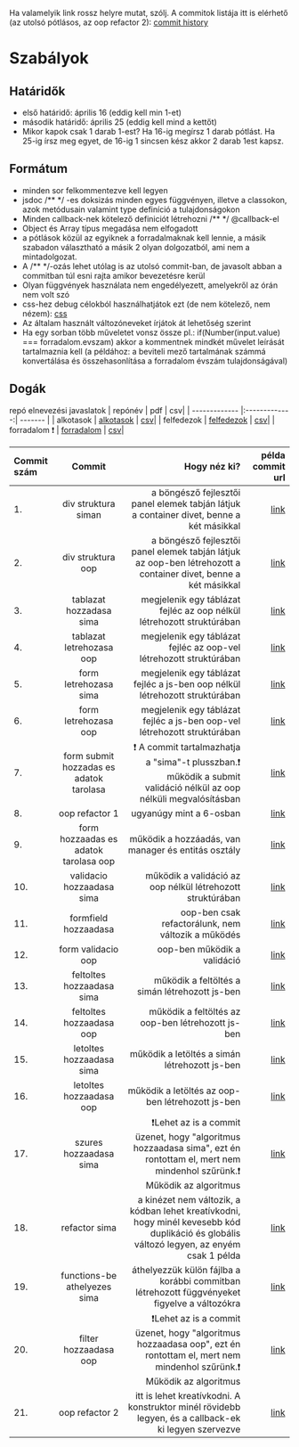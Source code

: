 Ha valamelyik link rossz helyre mutat, szólj. A commitok listája itt is elérhető (az utolsó pótlásos, az oop refactor 2):
[commit history](https://github.com/gomszab/jav_ref2/commits/main/)

# Szabályok
## Határidők
- első határidő: április 16 (eddig kell min 1-et)
- második határidő: április 25 (eddig kell mind a kettőt)
- Mikor kapok csak 1 darab 1-est? Ha 16-ig megírsz 1 darab pótlást. Ha 25-ig írsz meg egyet, de 16-ig 1 sincsen kész akkor 2 darab 1est kapsz.

## Formátum
- minden sor felkommentezve kell legyen
- jsdoc /** */ -es doksizás minden egyes függvényen, illetve a classokon, azok metódusain valamint type definíció a tulajdonságokon
- Minden callback-nek kötelező definiciót létrehozni /** */ @callback-el
- Object és Array típus megadása nem elfogadott
- a pótlások közül az egyiknek a forradalmaknak kell lennie, a másik szabadon választható a másik 2 olyan dolgozatból, ami nem a mintadolgozat.
- A /** */-ozás lehet utólag is az utolsó commit-ban, de javasolt abban a commitban túl esni rajta amikor bevezetésre kerül
- Olyan függvények használata nem engedélyezett, amelyekről az órán nem volt szó
- css-hez debug célokból használhatjátok ezt (de nem kötelező, nem nézem): [css](./style.css)
- Az általam használt változóneveket írjátok át lehetőség szerint
- Ha egy sorban több műveletet vonsz össze pl.: if(Number(input.value) === forradalom.evszam) akkor a kommentnek mindkét művelet leírását tartalmaznia kell (a példához: a beviteli mező tartalmának számmá konvertálása és összehasonlítása a forradalom évszám tulajdonságával)

## Dogák
repó elnevezési javaslatok
| repónév        | pdf           | csv|
| ------------- |:-------------:| ------- |
| alkotasok | [alkotasok](./alkotasok/Dolgozatalkotasok.pdf) | [csv](./alkotasok/data.csv)|
| felfedezok | [felfedezok](./felfedezok/Dolgozatfelfedezok.pdf) | [csv](./felfedezok/data.csv)|
| forradalom ❗ | [forradalom](./forradalom/Dolgozatforradalmak.pdf) | [csv](./forradalom/data.csv)|


| Commit szám | Commit        | Hogy néz ki?  | példa commit url |
|:------------|:------:| -----:|----:| 
| 1. | div struktura siman | a böngésző fejlesztői panel elemek tabján látjuk a container divet, benne a két másikkal | [link](https://github.com/gomszab/jav_ref2/tree/b45ba0168a629fc4c170ec45e64badd7c3f92ba2) | 
| 2. |div struktura oop | a böngésző fejlesztői panel elemek tabján látjuk az oop-ben létrehozott a container divet, benne a két másikkal | [link](https://github.com/gomszab/jav_ref2/tree/5899c805a2650c45936116b22b4280185c519948) | 
| 3. | tablazat hozzadasa sima | megjelenik egy táblázat fejléc az oop nélkül létrehozott struktúrában| [link](https://github.com/gomszab/jav_ref2/tree/b31b805dfdbe4170a6bac728d169222b9d3989b2) | 
| 4. | tablazat letrehozasa oop | megjelenik egy táblázat fejléc az oop-vel létrehozott struktúrában | [link](https://github.com/gomszab/jav_ref2/tree/1625f34185f84fd7b2a9acedb2add9a710418067) | 
| 5. | form letrehozasa sima | megjelenik egy táblázat fejléc a js-ben oop nélkül létrehozott struktúrában | [link](https://github.com/gomszab/jav_ref2/tree/f3d70a731afd5e9819e1c3e2e6c8a0771a39b123) | 
| 6. | form letrehozasa oop | megjelenik egy táblázat fejléc a js-ben oop-vel létrehozott struktúrában | [link](https://github.com/gomszab/jav_ref2/tree/2734cfaffc7a71d4c26e583128d2fbe4c9c0aa87) | 
| 7. | form submit hozzadas es adatok tarolasa | ❗ A commit tartalmazhatja a "sima"-t plusszban.❗ működik a submit validáció nélkül az oop nélküli megvalósításban | [link](https://github.com/gomszab/jav_ref2/tree/3d27ea05d2dc47c52b6c3e16444106bfc0cb5d5a) | 
| 8. | oop refactor 1 | ugyanúgy mint a 6-osban | [link](https://github.com/gomszab/jav_ref2/tree/1bed952c5dd1bcd14623a4b0bc7c4b6a51a5e21c) | 
| 9. | form hozzaadas es adatok tarolasa oop | működik a hozzáadás, van manager és entitás osztály | [link](https://github.com/gomszab/jav_ref2/tree/35256325ec6749bf6d1f66bac69d3c4eae14b2fb)| 
| 10. | validacio hozzaadasa sima | működik a validáció az oop nélkül létrehozott struktúrában | [link](https://github.com/gomszab/jav_ref2/tree/319d2c9f3b7d422d41e66d2051ac0e9e0cee6b7e)| 
| 11. | formfield hozzaadasa | oop-ben csak refactorálunk, nem változik a működés | [link](https://github.com/gomszab/jav_ref2/tree/04732c12ca14b828c727e4f83fa085b81ea1b557)| 
| 12. | form validacio oop | oop-ben működik a validáció | [link](https://github.com/gomszab/jav_ref2/tree/aca2807e0da70f3dc7fbd70fca76b4db8755ae93)|
| 13. | feltoltes hozzaadasa sima | működik a feltöltés a simán létrehozott js-ben | [link](https://github.com/gomszab/jav_ref2/tree/ce00601aba821d42a523db151f2cf142dbc9ddc8)|
| 14. | feltoltes hozzaadasa oop | működik a feltöltés az oop-ben létrehozott js-ben | [link](https://github.com/gomszab/jav_ref2/tree/75296ede6f080c8068ca155fe61891f928b2163a)|
| 15. |letoltes hozzaadasa sima | működik a letöltés a simán létrehozott js-ben | [link](https://github.com/gomszab/jav_ref2/tree/7e3a31f691fa550a959ded9f3b3130c3529d6003)|
| 16. |letoltes hozzaadasa oop | működik a letöltés az oop-ben létrehozott js-ben | [link](https://github.com/gomszab/jav_ref2/tree/60adcccf7ad8ebd0e3ffbee0e18b51bf1f889a2e)|
| 17. |szures hozzaadasa sima | ❗Lehet az is a commit üzenet, hogy "algoritmus hozzaadasa sima", ezt én rontottam el, mert nem mindenhol szűrünk.❗ Működik az algoritmus | [link](https://github.com/gomszab/jav_ref2/tree/1ea602a6e0558b8cc6817f67d53929b93f3e5955)|
| 18. |refactor sima | a kinézet nem változik, a kódban lehet kreatívkodni, hogy minél kevesebb kód duplikáció és globális változó legyen, az enyém csak 1 példa | [link](https://github.com/gomszab/jav_ref2/tree/21394066f227bc953c4e42ea77f7c5df2ff1b295)|
| 19. |functions-be athelyezes sima | áthelyezzük külön fájlba a korábbi commitban létrehozott függvényeket figyelve a változókra | [link](https://github.com/gomszab/jav_ref2/tree/02defafa9ca9aa3a6de0a221552b8de0df0a9950)|
| 20. |filter hozzaadasa oop | ❗Lehet az is a commit üzenet, hogy "algoritmus hozzaadasa oop", ezt én rontottam el, mert nem mindenhol szűrünk.❗ Működik az algoritmus | [link](https://github.com/gomszab/jav_ref2/tree/e73d7275a0e968b626cee3ad5a075db9c085c5cb)|
| 21. |oop refactor 2 | itt is lehet kreatívkodni. A konstruktor minél rövidebb legyen, és a callback-ek ki legyen szervezve | [link](https://github.com/gomszab/jav_ref2/tree/05000d00d8b569a4524014b6a502a0c179d3cc7b)|